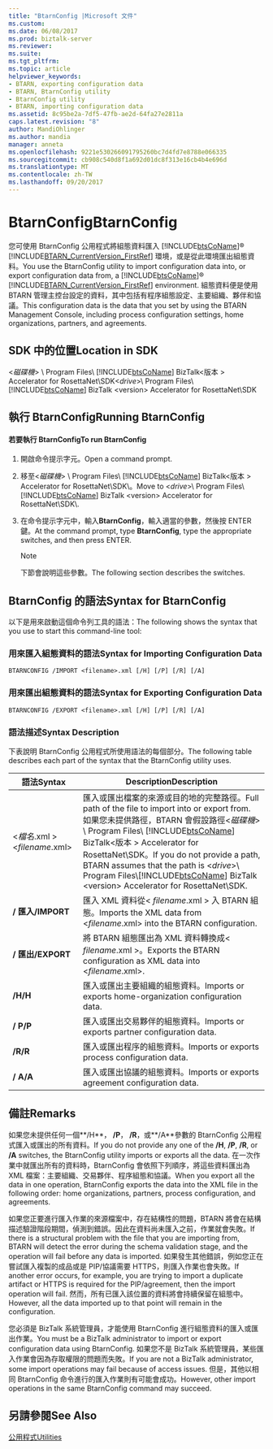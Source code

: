 ```yaml
---
title: "BtarnConfig |Microsoft 文件"
ms.custom: 
ms.date: 06/08/2017
ms.prod: biztalk-server
ms.reviewer: 
ms.suite: 
ms.tgt_pltfrm: 
ms.topic: article
helpviewer_keywords:
- BTARN, exporting configuration data
- BTARN, BtarnConfig utility
- BtarnConfig utility
- BTARN, importing configuration data
ms.assetid: 8c95be2a-7df5-47fb-ae2d-64fa27e2811a
caps.latest.revision: "8"
author: MandiOhlinger
ms.author: mandia
manager: anneta
ms.openlocfilehash: 9221e530266091795260bc7d4fd7e8788e066335
ms.sourcegitcommit: cb908c540d8f1a692d01dc8f313e16cb4b4e696d
ms.translationtype: MT
ms.contentlocale: zh-TW
ms.lasthandoff: 09/20/2017
---
```

# <a name="btarnconfig"></a><span data-ttu-id="95b82-102">BtarnConfig</span><span class="sxs-lookup"><span data-stu-id="95b82-102">BtarnConfig</span></span>
<span data-ttu-id="95b82-103">您可使用 BtarnConfig 公用程式將組態資料匯入 [!INCLUDE[btsCoName](../../includes/btsconame-md.md)]® [!INCLUDE[BTARN_CurrentVersion_FirstRef](../../includes/btarn-currentversion-firstref-md.md)] 環境，或是從此環境匯出組態資料。</span><span class="sxs-lookup"><span data-stu-id="95b82-103">You use the BtarnConfig utility to import configuration data into, or export configuration data from, a [!INCLUDE[btsCoName](../../includes/btsconame-md.md)]® [!INCLUDE[BTARN_CurrentVersion_FirstRef](../../includes/btarn-currentversion-firstref-md.md)] environment.</span></span> <span data-ttu-id="95b82-104">組態資料便是使用 BTARN 管理主控台設定的資料，其中包括有程序組態設定、主要組織、夥伴和協議。</span><span class="sxs-lookup"><span data-stu-id="95b82-104">This configuration data is the data that you set by using the BTARN Management Console, including process configuration settings, home organizations, partners, and agreements.</span></span>  
  
## <a name="location-in-sdk"></a><span data-ttu-id="95b82-105">SDK 中的位置</span><span class="sxs-lookup"><span data-stu-id="95b82-105">Location in SDK</span></span>  
 <span data-ttu-id="95b82-106">\<*磁碟機*> \ Program Files\\ [!INCLUDE[btsCoName](../../includes/btsconame-md.md)] BizTalk\<版本 > Accelerator for RosettaNet\SDK</span><span class="sxs-lookup"><span data-stu-id="95b82-106">\<*drive*>\ Program Files\\[!INCLUDE[btsCoName](../../includes/btsconame-md.md)] BizTalk \<version> Accelerator for RosettaNet\SDK</span></span>  
  
## <a name="running-btarnconfig"></a><span data-ttu-id="95b82-107">執行 BtarnConfig</span><span class="sxs-lookup"><span data-stu-id="95b82-107">Running BtarnConfig</span></span>  
  
#### <a name="to-run-btarnconfig"></a><span data-ttu-id="95b82-108">若要執行 BtarnConfig</span><span class="sxs-lookup"><span data-stu-id="95b82-108">To run BtarnConfig</span></span>  
  
1.  <span data-ttu-id="95b82-109">開啟命令提示字元。</span><span class="sxs-lookup"><span data-stu-id="95b82-109">Open a command prompt.</span></span>  
  
2.  <span data-ttu-id="95b82-110">移至\<*磁碟機*> \ Program Files\\ [!INCLUDE[btsCoName](../../includes/btsconame-md.md)] BizTalk\<版本 > Accelerator for RosettaNet\SDK\\。</span><span class="sxs-lookup"><span data-stu-id="95b82-110">Move to \<*drive*>\ Program Files\\[!INCLUDE[btsCoName](../../includes/btsconame-md.md)] BizTalk \<version> Accelerator for RosettaNet\SDK\\.</span></span>  
  
3.  <span data-ttu-id="95b82-111">在命令提示字元中，輸入**BtarnConfig**，輸入適當的參數，然後按 ENTER 鍵。</span><span class="sxs-lookup"><span data-stu-id="95b82-111">At the command prompt, type **BtarnConfig**, type the appropriate switches, and then press ENTER.</span></span>  
  
    > [!NOTE]
    >  <span data-ttu-id="95b82-112">下節會說明這些參數。</span><span class="sxs-lookup"><span data-stu-id="95b82-112">The following section describes the switches.</span></span>  
  
## <a name="syntax-for-btarnconfig"></a><span data-ttu-id="95b82-113">BtarnConfig 的語法</span><span class="sxs-lookup"><span data-stu-id="95b82-113">Syntax for BtarnConfig</span></span>  
 <span data-ttu-id="95b82-114">以下是用來啟動這個命令列工具的語法：</span><span class="sxs-lookup"><span data-stu-id="95b82-114">The following shows the syntax that you use to start this command-line tool:</span></span>  
  
### <a name="syntax-for-importing-configuration-data"></a><span data-ttu-id="95b82-115">用來匯入組態資料的語法</span><span class="sxs-lookup"><span data-stu-id="95b82-115">Syntax for Importing Configuration Data</span></span>  
  
```  
BTARNCONFIG /IMPORT <filename>.xml [/H] [/P] [/R] [/A]  
```  
  
### <a name="syntax-for-exporting-configuration-data"></a><span data-ttu-id="95b82-116">用來匯出組態資料的語法</span><span class="sxs-lookup"><span data-stu-id="95b82-116">Syntax for Exporting Configuration Data</span></span>  
  
```  
BTARNCONFIG /EXPORT <filename>.xml [/H] [/P] [/R] [/A]  
```  
  
### <a name="syntax-description"></a><span data-ttu-id="95b82-117">語法描述</span><span class="sxs-lookup"><span data-stu-id="95b82-117">Syntax Description</span></span>  
 <span data-ttu-id="95b82-118">下表說明 BtarnConfig 公用程式所使用語法的每個部分。</span><span class="sxs-lookup"><span data-stu-id="95b82-118">The following table describes each part of the syntax that the BtarnConfig utility uses.</span></span>  
  
|<span data-ttu-id="95b82-119">語法</span><span class="sxs-lookup"><span data-stu-id="95b82-119">Syntax</span></span>|<span data-ttu-id="95b82-120">Description</span><span class="sxs-lookup"><span data-stu-id="95b82-120">Description</span></span>|  
|------------|-----------------|  
|<span data-ttu-id="95b82-121">\<*檔名*.xml ></span><span class="sxs-lookup"><span data-stu-id="95b82-121">\<*filename*.xml></span></span>|<span data-ttu-id="95b82-122">匯入或匯出檔案的來源或目的地的完整路徑。</span><span class="sxs-lookup"><span data-stu-id="95b82-122">Full path of the file to import into or export from.</span></span> <span data-ttu-id="95b82-123">如果您未提供路徑，BTARN 會假設路徑\<*磁碟機*> \ Program Files\\ [!INCLUDE[btsCoName](../../includes/btsconame-md.md)] BizTalk\<版本 > Accelerator for RosettaNet\SDK。</span><span class="sxs-lookup"><span data-stu-id="95b82-123">If you do not provide a path, BTARN assumes that the path is \<*drive*>\ Program Files\\[!INCLUDE[btsCoName](../../includes/btsconame-md.md)] BizTalk \<version> Accelerator for RosettaNet\SDK.</span></span>|  
|<span data-ttu-id="95b82-124">**/ 匯入**</span><span class="sxs-lookup"><span data-stu-id="95b82-124">**/IMPORT**</span></span>|<span data-ttu-id="95b82-125">匯入 XML 資料從\< *filename*.xml > 入 BTARN 組態。</span><span class="sxs-lookup"><span data-stu-id="95b82-125">Imports the XML data from \<*filename*.xml> into the BTARN configuration.</span></span>|  
|<span data-ttu-id="95b82-126">**/ 匯出**</span><span class="sxs-lookup"><span data-stu-id="95b82-126">**/EXPORT**</span></span>|<span data-ttu-id="95b82-127">將 BTARN 組態匯出為 XML 資料轉換成\< *filename*.xml >。</span><span class="sxs-lookup"><span data-stu-id="95b82-127">Exports the BTARN configuration as XML data into \<*filename*.xml>.</span></span>|  
|<span data-ttu-id="95b82-128">**/H**</span><span class="sxs-lookup"><span data-stu-id="95b82-128">**/H**</span></span>|<span data-ttu-id="95b82-129">匯入或匯出主要組織的組態資料。</span><span class="sxs-lookup"><span data-stu-id="95b82-129">Imports or exports home-organization configuration data.</span></span>|  
|<span data-ttu-id="95b82-130">**/ P**</span><span class="sxs-lookup"><span data-stu-id="95b82-130">**/P**</span></span>|<span data-ttu-id="95b82-131">匯入或匯出交易夥伴的組態資料。</span><span class="sxs-lookup"><span data-stu-id="95b82-131">Imports or exports partner configuration data.</span></span>|  
|<span data-ttu-id="95b82-132">**/R**</span><span class="sxs-lookup"><span data-stu-id="95b82-132">**/R**</span></span>|<span data-ttu-id="95b82-133">匯入或匯出程序的組態資料。</span><span class="sxs-lookup"><span data-stu-id="95b82-133">Imports or exports process configuration data.</span></span>|  
|<span data-ttu-id="95b82-134">**/ A**</span><span class="sxs-lookup"><span data-stu-id="95b82-134">**/A**</span></span>|<span data-ttu-id="95b82-135">匯入或匯出協議的組態資料。</span><span class="sxs-lookup"><span data-stu-id="95b82-135">Imports or exports agreement configuration data.</span></span>|  
  
## <a name="remarks"></a><span data-ttu-id="95b82-136">備註</span><span class="sxs-lookup"><span data-stu-id="95b82-136">Remarks</span></span>  
 <span data-ttu-id="95b82-137">如果您未提供任何一個**/H**， **/P**， **/R**，或**/A**參數的 BtarnConfig 公用程式匯入或匯出的所有資料。</span><span class="sxs-lookup"><span data-stu-id="95b82-137">If you do not provide any one of the **/H**, **/P**, **/R**, or **/A** switches, the BtarnConfig utility imports or exports all the data.</span></span> <span data-ttu-id="95b82-138">在一次作業中就匯出所有的資料時，BtarnConfig 會依照下列順序，將這些資料匯出為 XML 檔案：主要組織、交易夥伴、程序組態和協議。</span><span class="sxs-lookup"><span data-stu-id="95b82-138">When you export all the data in one operation, BtarnConfig exports the data into the XML file in the following order: home organizations, partners, process configuration, and agreements.</span></span>  
  
 <span data-ttu-id="95b82-139">如果您正要進行匯入作業的來源檔案中，存在結構性的問題，BTARN 將會在結構描述驗證階段期間，偵測到錯誤。因此在資料尚未匯入之前，作業就會失敗。</span><span class="sxs-lookup"><span data-stu-id="95b82-139">If there is a structural problem with the file that you are importing from, BTARN will detect the error during the schema validation stage, and the operation will fail before any data is imported.</span></span> <span data-ttu-id="95b82-140">如果發生其他錯誤，例如您正在嘗試匯入複製的成品或是 PIP/協議需要 HTTPS，則匯入作業也會失敗。</span><span class="sxs-lookup"><span data-stu-id="95b82-140">If another error occurs, for example, you are trying to import a duplicate artifact or HTTPS is required for the PIP/agreement, then the import operation will fail.</span></span> <span data-ttu-id="95b82-141">然而，所有已匯入該位置的資料將會持續保留在組態中。</span><span class="sxs-lookup"><span data-stu-id="95b82-141">However, all the data imported up to that point will remain in the configuration.</span></span>  
  
 <span data-ttu-id="95b82-142">您必須是 BizTalk 系統管理員，才能使用 BtarnConfig 進行組態資料的匯入或匯出作業。</span><span class="sxs-lookup"><span data-stu-id="95b82-142">You must be a BizTalk administrator to import or export configuration data using BtarnConfig.</span></span> <span data-ttu-id="95b82-143">如果您不是 BizTalk 系統管理員，某些匯入作業會因為存取權限的問題而失敗。</span><span class="sxs-lookup"><span data-stu-id="95b82-143">If you are not a BizTalk administrator, some import operations may fail because of access issues.</span></span> <span data-ttu-id="95b82-144">但是，其他以相同 BtarnConfig 命令進行的匯入作業則有可能會成功。</span><span class="sxs-lookup"><span data-stu-id="95b82-144">However,  other import operations in the same BtarnConfig command may succeed.</span></span>  
  
## <a name="see-also"></a><span data-ttu-id="95b82-145">另請參閱</span><span class="sxs-lookup"><span data-stu-id="95b82-145">See Also</span></span>  
 [<span data-ttu-id="95b82-146">公用程式</span><span class="sxs-lookup"><span data-stu-id="95b82-146">Utilities</span></span>](../../adapters-and-accelerators/accelerator-rosettanet/utilities1.md)
